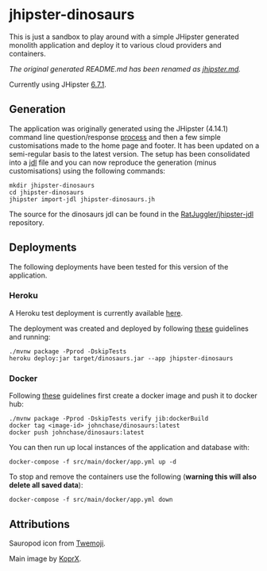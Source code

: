 # jhipster-dinosaurs

This is just a sandbox to play around with a simple JHipster generated monolith application and deploy it to various
cloud providers and containers.

_The original generated README.md has been renamed as [jhipster.md](jhipster.md)._

Currently using JHipster [6.7.1](https://www.jhipster.tech/documentation-archive/v6.7.1).

## Generation

The application was originally generated using the JHipster (4.14.1) command line question/response [process](https://www.jhipster.tech/creating-an-app/)
and then a few simple customisations made to the home page and footer. It has been updated on a semi-regular basis to the latest
version. The setup has been consolidated into a [jdl](https://www.jhipster.tech/jdl/) file and you can now reproduce the generation
(minus customisations) using the following commands:

    mkdir jhipster-dinosaurs
    cd jhipster-dinosaurs
    jhipster import-jdl jhipster-dinosaurs.jh

The source for the dinosaurs jdl can be found in the [RatJuggler/jhipster-jdl](https://github.com/RatJuggler/jhipster-jdl)
repository.

## Deployments

The following deployments have been tested for this version of the application.

### Heroku

A Heroku test deployment is currently available [here](https://jhipster-dinosaurs.herokuapp.com/).

The deployment was created and deployed by following [these](https://www.jhipster.tech/heroku/) guidelines and running:

    ./mvnw package -Pprod -DskipTests
    heroku deploy:jar target/dinosaurs.jar --app jhipster-dinosaurs

### Docker

Following [these](https://www.jhipster.tech/docker-compose/) guidelines first create a docker image and push it to docker hub:

    ./mvnw package -Pprod -DskipTests verify jib:dockerBuild
    docker tag <image-id> johnchase/dinosaurs:latest
    docker push johnchase/dinosaurs:latest

You can then run up local instances of the application and database with:

    docker-compose -f src/main/docker/app.yml up -d

To stop and remove the containers use the following (**warning this will also delete all saved data**):

    docker-compose -f src/main/docker/app.yml down

## Attributions

Sauropod icon from [Twemoji](https://twemoji.twitter.com/content/twemoji-twitter/en.html).

Main image by [KoprX](https://commons.wikimedia.org/wiki/User:KoprX).
